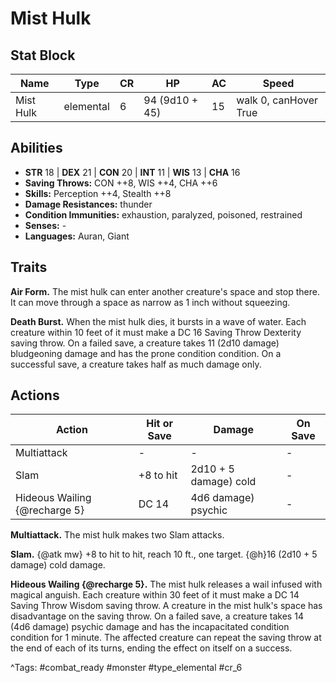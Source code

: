# Mist Hulk

## Stat Block

| Name | Type | CR | HP | AC | Speed |
|------|------|----|----|----|-------|
| Mist Hulk | elemental | 6 | 94 (9d10 + 45) | 15 | walk 0, canHover True |

## Abilities

- **STR** 18 | **DEX** 21 | **CON** 20 | **INT** 11 | **WIS** 13 | **CHA** 16
- **Saving Throws:** CON ++8, WIS ++4, CHA ++6  
- **Skills:** Perception ++4, Stealth ++8  
- **Damage Resistances:** thunder  
- **Condition Immunities:** exhaustion, paralyzed, poisoned, restrained  
- **Senses:** -  
- **Languages:** Auran, Giant

## Traits

**Air Form.** The mist hulk can enter another creature's space and stop there. It can move through a space as narrow as 1 inch without squeezing.

**Death Burst.** When the mist hulk dies, it bursts in a wave of water. Each creature within 10 feet of it must make a DC 16 Saving Throw Dexterity saving throw. On a failed save, a creature takes 11 (2d10 damage) bludgeoning damage and has the prone condition condition. On a successful save, a creature takes half as much damage only.


## Actions

| Action | Hit or Save | Damage | On Save |
|--------|--------------|--------|----------|
| Multiattack | - | - | - |
| Slam | +8 to hit | 2d10 + 5 damage) cold | - |
| Hideous Wailing {@recharge 5} | DC 14 | 4d6 damage) psychic | - |

**Multiattack.** The mist hulk makes two Slam attacks.

**Slam.** {@atk mw} +8 to hit to hit, reach 10 ft., one target. {@h}16 (2d10 + 5 damage) cold damage.

**Hideous Wailing {@recharge 5}.** The mist hulk releases a wail infused with magical anguish. Each creature within 30 feet of it must make a DC 14 Saving Throw Wisdom saving throw. A creature in the mist hulk's space has disadvantage on the saving throw. On a failed save, a creature takes 14 (4d6 damage) psychic damage and has the incapacitated condition condition for 1 minute. The affected creature can repeat the saving throw at the end of each of its turns, ending the effect on itself on a success.


^Tags: #combat_ready #monster #type_elemental #cr_6